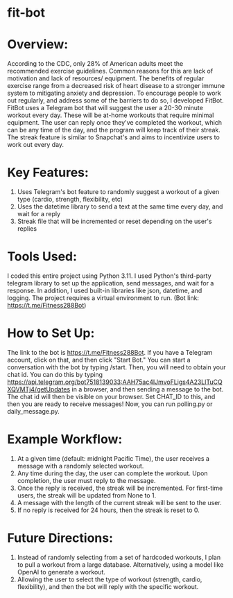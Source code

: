 # fit-bot

# Overview:
According to the CDC, only 28% of American adults meet the recommended exercise guidelines. Common reasons for this are lack of motivation and lack of resources/ equipment. The benefits of regular exercise range from a decreased risk of heart disease to a stronger immune system to mitigating anxiety and depression. To encourage people to work out regularly, and address some of the barriers to do so, I developed FitBot. FitBot uses a Telegram bot that will suggest the user a 20-30 minute workout every day. These will be at-home workouts that require minimal equipment. The user can reply once they've completed the workout, which can be any time of the day, and the program will keep track of their streak. The streak feature is similar to Snapchat's and aims to incentivize users to work out every day.

# Key Features: 
1. Uses Telegram's bot feature to randomly suggest a workout of a given type (cardio, strength, flexibility, etc)
2. Uses the datetime library to send a text at the same time every day, and wait for a reply
3. Streak file that will be incremented or reset depending on the user's replies

# Tools Used:
I coded this entire project using Python 3.11. I used Python's third-party telegram library to set up the application, send messages, and wait for a response. In addition, I used built-in libraries like json, datetime, and logging. The project requires a virtual environment to run. (Bot link: https://t.me/Fitness288Bot)

# How to Set Up:
The link to the bot is https://t.me/Fitness288Bot. If you have a Telegram account, click on that, and then click "Start Bot." You can start a conversation with the bot by typing /start. Then, you will need to obtain your chat id. You can do this by typing https://api.telegram.org/bot7518139033:AAH75ac4lJmvoFLigs4A23LlTuCQXQVMTj4/getUpdates in a browser, and then sending a message to the bot. The chat id will then be visible on your browser. Set CHAT_ID to this, and then you are ready to receive messages! Now, you can run polling.py or daily_message.py.

# Example Workflow:
1. At a given time (default: midnight Pacific Time), the user receives a message with a randomly selected workout.
2. Any time during the day, the user can complete the workout. Upon completion, the user must reply to the message.
3. Once the reply is received, the streak will be incremented. For first-time users, the streak will be updated from None to 1.
4. A message with the length of the current streak will be sent to the user.
5. If no reply is received for 24 hours, then the streak is reset to 0.

# Future Directions:
1. Instead of randomly selecting from a set of hardcoded workouts, I plan to pull a workout from a large database. Alternatively, using a model like OpenAI to generate a workout.
2. Allowing the user to select the type of workout (strength, cardio, flexibility), and then the bot will reply with the specific workout.

